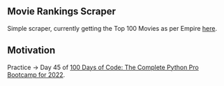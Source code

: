 ## Movie Rankings Scraper
Simple scraper, currently getting the Top 100 Movies as per Empire [here](https://web.archive.org/web/20200518073855/https://www.empireonline.com/movies/features/best-movies-2/).

## Motivation
Practice -> Day 45 of [100 Days of Code: The Complete Python Pro Bootcamp for 2022](https://www.udemy.com/course/100-days-of-code/learn/lecture/21733868).